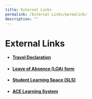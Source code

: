 ```yaml
---
title: External Links
permalink: /External-Links/permalink/
description: ""
---
```

# External Links

* ####  [Travel Declaration](/community-involvement/Parents-and-Students/Parents-and-Students/permalink/)

* #### [Leave of Absence (LOA) form](https://form.gov.sg/#!/60c6e49ce8d356001135a4a2)

* #### [Student Learning Space (SLS)](https://www.learning.moe.edu.sg/sls/index.html)

* #### [ACE Learning System](https://www.ace-learning.com/)